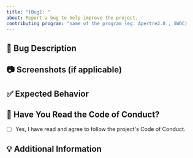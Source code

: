 ```yaml
---
title: "[Bug]: "
about: Report a bug to help improve the project.
contributing program: "name of the program (eg: Apertre2.0 , SWOC)
---
```


## 🐛 Bug Description
<!-- Clearly and concisely describe the issue. -->

## 📷 Screenshots (if applicable)
<!-- Add screenshots to help explain the problem. -->

## ✅ Expected Behavior
<!-- Describe what you expected to happen. -->

## 📜 Have You Read the Code of Conduct?
- [ ] Yes, I have read and agree to follow the project's Code of Conduct.

## 💡 Additional Information
<!-- Add any other context, logs, or details here. -->
